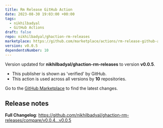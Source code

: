 ```yaml
---
title: Rm Release GitHub Action
date: 2023-08-30 19:03:00 +00:00
tags:
  - nikhilbadyal
  - GitHub Actions
draft: false
repo: nikhilbadyal/ghaction-rm-releases
marketplace: https://github.com/marketplace/actions/rm-release-github-action
version: v0.0.5
dependentsNumber: 10
---
```



Version updated for **nikhilbadyal/ghaction-rm-releases** to version **v0.0.5**.
- This publisher is shown as 'verified' by GitHub.
- This action is used across all versions by **10** repositories.

Go to the [GitHub Marketplace](https://github.com/marketplace/actions/rm-release-github-action) to find the latest changes.

## Release notes

**Full Changelog**: https://github.com/nikhilbadyal/ghaction-rm-releases/compare/v0.0.4...v0.0.5
